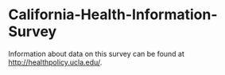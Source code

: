 # California-Health-Information-Survey
Information about data on this survey can be found at http://healthpolicy.ucla.edu/.
